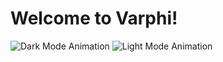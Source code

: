 # Welcome to Varphi!

![Dark Mode Animation](./assets/DarkModeAnimation#gh-dark-mode-only)
![Light Mode Animation](./assets/LightModeAnimation#gh-light-mode-only)
